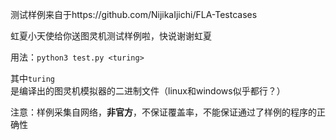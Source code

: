 测试样例来自于https://github.com/NijikaIjichi/FLA-Testcases

虹夏小天使给你送图灵机测试样例啦，快说谢谢虹夏

用法：`python3 test.py <turing>`

其中`turing`是编译出的图灵机模拟器的二进制文件（linux和windows似乎都行？）

注意：样例采集自网络，**非官方**，不保证覆盖率，不能保证通过了样例的程序的正确性

